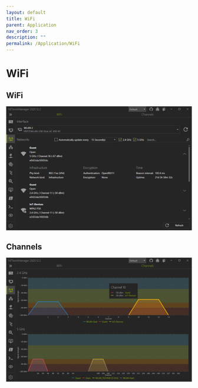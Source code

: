 ```yaml
---
layout: default
title: WiFi
parent: Application
nav_order: 3
description: ""
permalink: /Application/WiFi
---
```


# WiFi


## WiFi

![WiFi](03_WiFi.png)

## Channels

![WiFi_Channel](03_WiFi_Channel.png)
